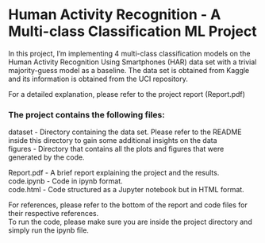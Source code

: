 # Human Activity Recognition - A Multi-class Classification ML Project


In this project, I’m implementing 4 multi-class classification models on the Human Activity Recognition Using Smartphones (HAR) data set with a trivial majority-guess
model as a baseline. The data set is obtained from Kaggle and its information is obtained from the UCI repository.  

For a detailed explanation, please refer to the project report (Report.pdf)  

### The project contains the following files:  

dataset - Directory containing the data set. Please refer to the README inside this directory to gain some additional insights on the data  
figures - Directory that contains all the plots and figures that were generated by the code.  

Report.pdf  - A brief report explaining the project and the results.  
code.ipynb  - Code in ipynb format.  
code.html   - Code structured as a Jupyter notebook but in HTML format.  

For references, please refer to the bottom of the report and code files for their respective references.  
To run the code, please make sure you are inside the project directory and simply run the ipynb file.  
